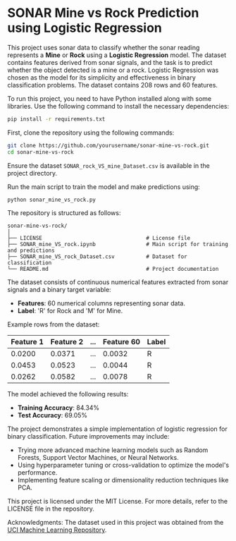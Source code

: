 # SONAR Mine vs Rock Prediction using Logistic Regression

This project uses sonar data to classify whether the sonar reading represents a **Mine** or **Rock** using a **Logistic Regression** model. The dataset contains features derived from sonar signals, and the task is to predict whether the object detected is a mine or a rock. Logistic Regression was chosen as the model for its simplicity and effectiveness in binary classification problems. The dataset contains 208 rows and 60 features.

To run this project, you need to have Python installed along with some libraries. Use the following command to install the necessary dependencies:

```bash
pip install -r requirements.txt
```

First, clone the repository using the following commands:

```bash
git clone https://github.com/yourusername/sonar-mine-vs-rock.git
cd sonar-mine-vs-rock
```

Ensure the dataset `SONAR_rock_VS_mine_Dataset.csv` is available in the project directory.

Run the main script to train the model and make predictions using:

```bash
python sonar_mine_vs_rock.py
```

The repository is structured as follows:

```
sonar-mine-vs-rock/
│
├── LICENSE                                 # License file
├── SONAR_mine_VS_rock.ipynb                # Main script for training and predictions
├── SONAR_mine_VS_rock_Dataset.csv          # Dataset for classification
└── README.md                               # Project documentation
```

The dataset consists of continuous numerical features extracted from sonar signals and a binary target variable:
- **Features**: 60 numerical columns representing sonar data.
- **Label**: 'R' for Rock and 'M' for Mine.

Example rows from the dataset:

| Feature 1 | Feature 2 | ... | Feature 60 | Label |
|-----------|-----------|-----|------------|-------|
| 0.0200    | 0.0371    | ... | 0.0032     | R     |
| 0.0453    | 0.0523    | ... | 0.0044     | R     |
| 0.0262    | 0.0582    | ... | 0.0078     | R     |

The model achieved the following results:
- **Training Accuracy**: 84.34%
- **Test Accuracy**: 69.05%

The project demonstrates a simple implementation of logistic regression for binary classification. Future improvements may include:
- Trying more advanced machine learning models such as Random Forests, Support Vector Machines, or Neural Networks.
- Using hyperparameter tuning or cross-validation to optimize the model's performance.
- Implementing feature scaling or dimensionality reduction techniques like PCA.

This project is licensed under the MIT License. For more details, refer to the LICENSE file in the repository.

Acknowledgments: The dataset used in this project was obtained from the [UCI Machine Learning Repository](https://archive.ics.uci.edu/ml/datasets/Connectionist+Bench+(Sonar,+Mines+vs.+Rocks)).
